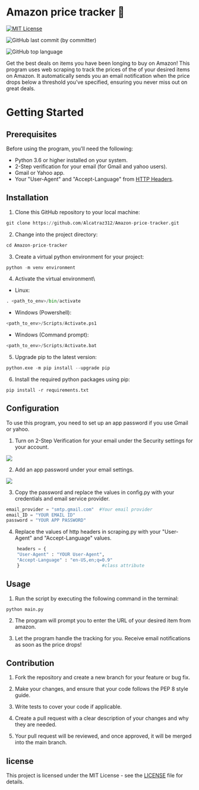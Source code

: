 # Amazon price tracker 💸

[![MIT License](https://img.shields.io/badge/License-MIT-green.svg)](https://choosealicense.com/licenses/mit/)

![GitHub last commit (by committer)](https://img.shields.io/github/last-commit/Alcatraz312/Amazon-price-tracker)

![GitHub top language](https://img.shields.io/github/languages/top/Alcatraz312/Musical-time-machine)


Get the best deals on items you have been longing to buy on Amazon! This program uses web scraping to track the prices of the of your desired items on Amazon.  It automatically sends you an email notification when the price drops below a threshold you've specified, ensuring you never miss out on great deals.

# Getting Started
 
## Prerequisites
Before using the program, you'll need the following: 
* Python 3.6 or higher installed on your system.
* 2-Step verification for your email (for Gmail and yahoo users).
* Gmail or Yahoo app.
* Your "User-Agent" and "Accept-Language" from [HTTP Headers](http://myhttpheader.com/).

## Installation
1. Clone this GitHub repository to your local machine:
```python
git clone https://github.com/Alcatraz312/Amazon-price-tracker.git
```
2. Change into the project directory:
```python
cd Amazon-price-tracker
```
3. Create a virtual python environment for your project:
```python
python -m venv environment
```
4. Activate the virtual environment\
* Linux:
```python
. <path_to_env>/bin/activate
```
* Windows (Powershell):
```python
<path_to_env>/Scripts/Activate.ps1
```
* Windows (Command prompt):
```python
<path_to_env>/Scripts/Activate.bat
```
5. Upgrade pip to the latest version:
```python
python.exe -m pip install --upgrade pip
```
6. Install the required python packages using pip:
```
pip install -r requirements.txt
```
## Configuration

To use this program, you need to set up an app password if you use Gmail or yahoo. 

1. Turn on 2-Step Verification for your email under the Security settings for your account.

![](https://img-c.udemycdn.com/redactor/raw/article_lecture/2022-11-30_12-32-24-679ba2d45bb7ff0048a045ebeea58c1c.png)

2. Add an app password under your email settings.

![](https://img-c.udemycdn.com/redactor/raw/article_lecture/2022-11-30_12-32-24-4b4467d49c39915c0b9de65e0d43af98.png)

3. Copy the password and replace the values in config.py with your credentials and email service provider.

```python
email_provider = "smtp.gmail.com"  #Your email provider
email_ID = "YOUR EMAIL ID"
password = "YOUR APP PASSWORD"
```
4. Replace the values of http headers in scraping.py with your "User-Agent" and "Accept-Language" values.

```python
    headers = {
    "User-Agent" : "YOUR User-Agent",
    "Accept-Language" : "en-US,en;q=0.9"
    }                               #class attribute
```

## Usage
1. Run the script by executing the following command in the terminal: 
```
python main.py
```
2. The program will prompt you to enter the URL of your desired item from amazon. 

3. Let the program handle the tracking for you. Receive email notifications as soon as the price drops!

## Contribution
1. Fork the repository and create a new branch for your feature or bug fix.

2. Make your changes, and ensure that your code follows the PEP 8 style guide.

3. Write tests to cover your code if applicable.

4. Create a pull request with a clear description of your changes and why they are needed.

5. Your pull request will be reviewed, and once approved, it will be merged into the main branch.

## license

This project is licensed under the MIT License - see the [LICENSE](https://github.com/Alcatraz312/Amazon-price-tracker/blob/main/LICENSE.md) file for details.

